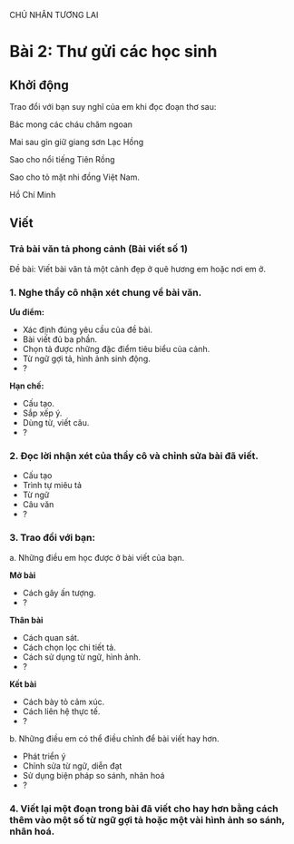 CHỦ NHÂN TƯƠNG LAI

# Bài 2: Thư gửi các học sinh

## Khởi động

Trao đổi với bạn suy nghĩ của em khi đọc đoạn thơ sau:

Bác mong các cháu chăm ngoan

Mai sau gìn giữ giang sơn Lạc Hồng

Sao cho nổi tiếng Tiên Rồng

Sao cho tỏ mặt nhi đồng Việt Nam.

Hồ Chí Minh

## Viết

### Trả bài văn tả phong cảnh (Bài viết số 1)

Đề bài: Viết bài văn tả một cảnh đẹp ở quê hương em hoặc nơi em ở.
### 1. Nghe thầy cô nhận xét chung về bài văn.

**Ưu điểm:**
- Xác định đúng yêu cầu của đề bài.
- Bài viết đủ ba phần.
- Chọn tả được những đặc điểm tiêu biểu của cảnh.
- Từ ngữ gợi tả, hình ảnh sinh động.
- ?

**Hạn chế:**
- Cấu tạo.
- Sắp xếp ý.
- Dùng từ, viết câu.
- ?

### 2. Đọc lời nhận xét của thầy cô và chỉnh sửa bài đã viết.

- Cấu tạo
- Trình tự miêu tả
- Từ ngữ
- Câu văn
- ?

### 3. Trao đổi với bạn:

a. Những điều em học được ở bài viết của bạn.

**Mở bài**
- Cách gây ấn tượng.
- ?

**Thân bài**
- Cách quan sát.
- Cách chọn lọc chi tiết tả.
- Cách sử dụng từ ngữ, hình ảnh.
- ?

**Kết bài**
- Cách bày tỏ cảm xúc.
- Cách liên hệ thực tế.
- ?

b. Những điều em có thể điều chỉnh để bài viết hay hơn.

- Phát triển ý
- Chỉnh sửa từ ngữ, diễn đạt
- Sử dụng biện pháp so sánh, nhân hoá
- ?

### 4. Viết lại một đoạn trong bài đã viết cho hay hơn bằng cách thêm vào một số từ ngữ gợi tả hoặc một vài hình ảnh so sánh, nhân hoá.
